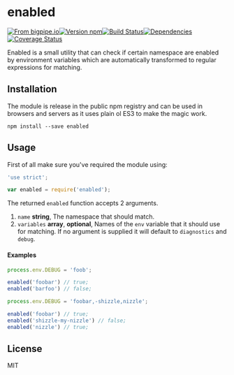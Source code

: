 # enabled

[![From bigpipe.io][from]](http://bigpipe.io)[![Version npm][version]](http://browsenpm.org/package/enabled)[![Build Status][build]](https://travis-ci.org/bigpipe/enabled)[![Dependencies][david]](https://david-dm.org/bigpipe/enabled)[![Coverage Status][cover]](https://coveralls.io/r/bigpipe/enabled?branch=master)

[from]: https://img.shields.io/badge/from-bigpipe.io-9d8dff.svg?style=flat-square
[version]: http://img.shields.io/npm/v/enabled.svg?style=flat-square
[build]: http://img.shields.io/travis/bigpipe/enabled/master.svg?style=flat-square
[david]: https://img.shields.io/david/bigpipe/enabled.svg?style=flat-square
[cover]: http://img.shields.io/coveralls/bigpipe/enabled/master.svg?style=flat-square

Enabled is a small utility that can check if certain namespace are enabled by
environment variables which are automatically transformed to regular expressions
for matching.

## Installation

The module is release in the public npm registry and can be used in browsers and
servers as it uses plain ol ES3 to make the magic work.

```
npm install --save enabled
```

## Usage

First of all make sure you've required the module using:

```js
'use strict';

var enabled = require('enabled');
```

The returned `enabled` function accepts 2 arguments.

1. `name` **string**, The namespace that should match.
2. `variables` **array**, **optional**, Names of the `env` variable that it
   should use for matching. If no argument is supplied it will default to
   `diagnostics` and `debug`.

#### Examples

```js
process.env.DEBUG = 'foob';

enabled('foobar') // true;
enabled('barfoo') // false;

process.env.DEBUG = 'foobar,-shizzle,nizzle';

enabled('foobar') // true;
enabled('shizzle-my-nizzle') // false;
enabled('nizzle') // true;
```

## License

MIT
